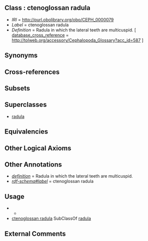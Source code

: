 
## Class : ctenoglossan radula

 * *IRI* = http://purl.obolibrary.org/obo/CEPH_0000079
 * *Label* = ctenoglossan radula
 * *Definition* = Radula in which the lateral teeth are multicuspid. [ [database_cross_reference](../../ef/oboInOwl#hasDbXref.md) = http://tolweb.org/accessory/Cephalopoda_Glossary?acc_id=587 ]

## Synonyms


## Cross-references


## Subsets


## Superclasses

 * [radula](../../UBERON/89/UBERON_0004289.md)

## Equivalencies


## Other Logical Axioms


## Other Annotations

 * *[definition](../../IAO/15/IAO_0000115.md)* = Radula in which the lateral teeth are multicuspid.
 * *[rdf-schema#label](../../el/rdf-schema#label.md)* = ctenoglossan radula

## Usage

 * -
 * [ctenoglossan radula](../../CEPH/79/CEPH_0000079.md) SubClassOf [radula](../../UBERON/89/UBERON_0004289.md)

## External Comments

